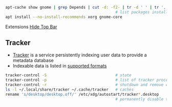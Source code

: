 
```bash
apt-cache show gnome | grep Depends | cut -d: -f2- | tr -d ' ' | tr ',' "\n" | sort
                                                # list packages installed by the gnome meta-package
apt install --no-install-recommends xorg gnome-core
```

Extensions [Hide Top Bar](https://extensions.gnome.org/extension/545/hide-top-bar/)

## Tracker

* [Tracker](https://github.com/GNOME/tracker) is a service persistently indexing user data to  provide a metadata database
* Indexable data is listed in [supported formats](https://wiki.gnome.org/Projects/Tracker/SupportedFormats) 

```bash
tracker-control -S                              # state
tracker-control -p                              # list of tracker process
tracker-control -r                              # shutdown and remove caches
ls -l ~/.local/share/tracker ~/.cache/tracker   # caches
rename 's/desktop/desktop.off/' /etc/xdg/autostart/tracker*.desktop
                                                # permanently disable tracker from autostart
```
